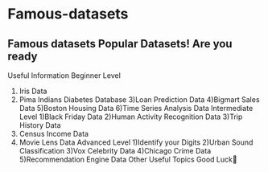 # Famous-datasets
Famous datasets
Popular Datasets! Are you ready
--------------------------
Useful Information
Beginner Level
1) Iris Data
2) Pima Indians Diabetes Database
3)Loan Prediction Data
4)Bigmart Sales Data
5)Boston Housing Data
6)Time Series Analysis Data
Intermediate Level
1)Black Friday Data
2)Human Activity Recognition Data
3)Trip History Data
4) Census Income Data
5) Movie Lens Data
Advanced Level
1)Identify your Digits
2)Urban Sound Classification
3)Vox Celebrity Data
4)Chicago Crime Data
5)Recommendation Engine Data
Other Useful Topics
Good Luck💪
